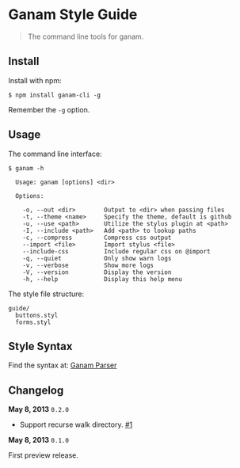 # Ganam Style Guide

> The command line tools for ganam.


## Install

Install with npm:

    $ npm install ganam-cli -g

Remember the `-g` option.

## Usage

The command line interface:

```
$ ganam -h

  Usage: ganam [options] <dir>

  Options:

    -o, --out <dir>        Output to <dir> when passing files
    -t, --theme <name>     Specify the theme, default is github
    -u, --use <path>       Utilize the stylus plugin at <path>
    -I, --include <path>   Add <path> to lookup paths
    -c, --compress         Compress css output
    --import <file>        Import stylus <file>
    --include-css          Include regular css on @import
    -q, --quiet            Only show warn logs
    -v, --verbose          Show more logs
    -V, --version          Display the version
    -h, --help             Display this help menu
```

The style file structure:

```
guide/
  buttons.styl
  forms.styl
```

## Style Syntax

Find the syntax at: [Ganam Parser](https://github.com/lepture/ganam#syntax)


## Changelog

**May 8, 2013** `0.2.0`

- Support recurse walk directory. [#1](https://github.com/lepture/ganam-cli/issues/1)

**May 8, 2013** `0.1.0`

First preview release.
